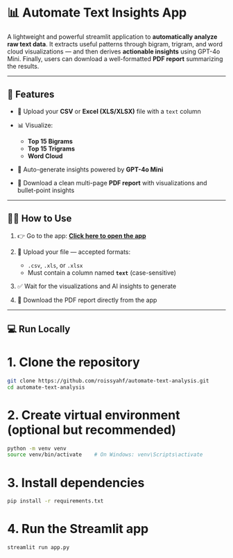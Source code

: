 # 📊 Automate Text Insights App

A lightweight and powerful streamlit application to **automatically analyze raw text data**. It extracts useful patterns through bigram, trigram, and word cloud visualizations — and then derives **actionable insights** using GPT-4o Mini. Finally, users can download a well-formatted **PDF report** summarizing the results.

---

## 🚀 Features

* 📁 Upload your **CSV** or **Excel (XLS/XLSX)** file with a `text` column
* 📊 Visualize:

  * **Top 15 Bigrams**
  * **Top 15 Trigrams**
  * **Word Cloud**
* 🤖 Auto-generate insights powered by **GPT-4o Mini**
* 📝 Download a clean multi-page **PDF report** with visualizations and bullet-point insights

---

## 🧑‍💻 How to Use

1. 👉 Go to the app: **[Click here to open the app](https://automate-text-analysis.streamlit.app/)**
2. 📄 Upload your file — accepted formats:

   * `.csv`, `.xls`, or `.xlsx`
   * Must contain a column named **`text`** (case-sensitive)
3. ✅ Wait for the visualizations and AI insights to generate
4. 💾 Download the PDF report directly from the app

---

## 💻 Run Locally

# 1. Clone the repository
```bash
git clone https://github.com/roissyahf/automate-text-analysis.git
cd automate-text-analysis
```

# 2. Create virtual environment (optional but recommended)
```bash
python -m venv venv
source venv/bin/activate    # On Windows: venv\Scripts\activate
```

# 3. Install dependencies
```bash
pip install -r requirements.txt
```

# 4. Run the Streamlit app
```bash
streamlit run app.py
```
